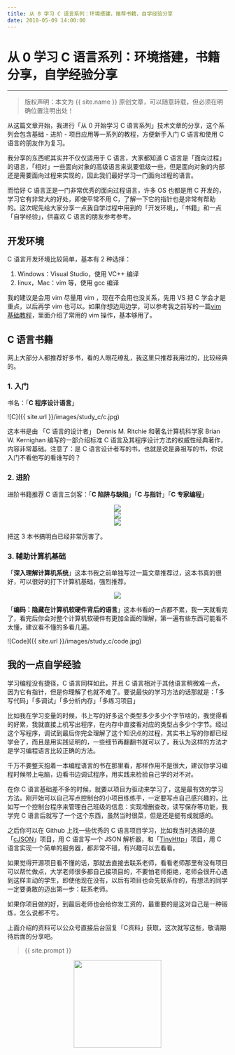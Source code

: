 ```yaml
---
title: 从 0 学习 C 语言系列：环境搭建，推荐书籍，自学经验分享
date: 2018-05-09 14:00:00
---
```

# 从 0 学习 C 语言系列：环境搭建，书籍分享，自学经验分享
***
> 版权声明：本文为 {{ site.name }} 原创文章，可以随意转载，但必须在明确位置注明出处！

从这篇文章开始，我进行「从 0 开始学习 C 语言系列」技术文章的分享，这个系列会包含基础 - 进阶 - 项目应用等一系列的教程，方便新手入门 C 语言和使用 C 语言的朋友作为复习。

我分享的东西呢其实并不仅仅适用于 C 语言，大家都知道 C 语言是「面向过程」的语言，「相对」一些面向对象的高级语言来说要低级一些，但是面向对象的内部还是需要面向过程来实现的，因此我们最好学习一门面向过程的语言。

而恰好 C 语言正是一门非常优秀的面向过程语言，许多 OS 也都是用 C 开发的，学习它有非常大的好处，即使平常不用 C，了解一下它的指针也是非常有帮助的。这次呢先给大家分享一点我自学过程中用到的「开发环境」，「书籍」和一点「自学经验」，供喜欢 C 语言的朋友参考参考。

## 开发环境
C 语言开发环境比较简单，基本有 2 种选择：
1. Windows：Visual Studio，使用 VC++ 编译
2. linux，Mac：vim 等，使用 gcc 编译

我的建议是会用 vim 尽量用 vim ，现在不会用也没关系，先用 VS 把 C 学会才是重点，以后再学 vim 也可以。如果你想边用边学，可以参考我之前写的一篇[vim 基础教程](http://cdeveloper.cn/posts/vim)，里面介绍了常用的 vim 操作，基本够用了。

## C 语言书籍
网上大部分人都推荐好多书，看的人眼花缭乱，我这里只推荐我用过的，比较经典的。
### 1. 入门
书名：「**C 程序设计语言**」

![C]({{ site.url }}/images/study_c/c.jpg)

这本书是由 「C 语言的设计者」 Dennis M. Ritchie 和著名计算机科学家 Brian W. Kernighan 编写的一部介绍标准 C 语言及其程序设计方法的权威性经典著作，内容非常基础。注意了：是 C 语言设计者写的书，也就是说是鼻祖写的书，你说入门不看他写的看谁写的？

### 2. 进阶
进阶书籍推荐 C 语言三剑客：「**C 陷阱与缺陷**」「**C 与指针**」「**C 专家编程**」

<div  align="center">
<img src="http://cdeveloper.cn/images/study_c/cTraps.jpg"/>
</div>

<div  align="center">
<img src="http://cdeveloper.cn/images/study_c/CPointer.jpg"/>
</div>

<div  align="center">
<img src="http://cdeveloper.cn/images/study_c/CExpert.jpg"/>
</div>

把这 3 本书搞明白已经非常厉害了。

### 3. 辅助计算机基础
「**深入理解计算机系统**」这本书我之前单独写过一篇文章推荐过，这本书真的很好，可以很好的打下计算机基础，强烈推荐。

<div  align="center">
<img src="http://cdeveloper.cn/images/csapp.jpg"/>
</div>

「**编码：隐藏在计算机软硬件背后的语言**」这本书看的一点都不累，我一天就看完了，看完后你会对整个计算机软硬件有更加全面的理解，第一遍有些东西可能看不太懂，建议看不懂的多看几遍。

![Code]({{ site.url }}/images/study_c/code.jpg)

## 我的一点自学经验
学习编程没有捷径，C 语言同样如此，并且 C 语言相对于其他语言稍微难一点，因为它有指针，但是你理解了也就不难了。要说最快的学习方法的话那就是：「多写代码」「多调试」「多分析内存」「多练习项目」

比如我在学习变量的时候，书上写的好多这个类型多少多少个字节啥的，我觉得看的好累，我就直接上机写出程序，在内存中直接看对应的类型占多少个字节。经过这个写程序，调试到最后你完全理解了这个知识点的过程，其实书上写的你都已经学会了，而且是用实践证明的，一些细节再翻翻书就可以了，我认为这样的方法才是学习编程语言比较正确的方法。

千万不要整天抱着一本编程语言的书在那里看，那样作用不是很大，建议你学习编程时候带上电脑，边看书边调试程序，用实践来检验自己学的对不对。

在你 C 语言基础差不多的时候，就要以项目为驱动来学习了，这是最有效的学习方法。刚开始可以自己写点控制台的小项目练练手，一定要写点自己感兴趣的，比如写一个控制台程序来管理自己班级的信息：实现增删查改，读写保存等功能，我学完 C 语言后就写了一个这个东西，虽然当时很菜，但是还是挺有成就感的。

之后你可以在 Github 上找一些优秀的 C 语言项目学习，比如我当时选择的是「[cJSON](https://github.com/cdevelopr/cJSON)」项目，用 C 语言写一个 JSON 解析器，和「[TinyHttp](https://github.com/cdevelopr/Tinyhttpd)」项目，用 C 语言实现一个简单的服务器，都非常不错，有兴趣可以去看看。

如果觉得开源项目看不懂的话，那就去直接去联系老师，看看老师那里有没有项目可以帮忙做点，大学老师很多都自己接项目的，不要怕老师拒绝，老师会很开心遇到这样主动的学生，即使他现在没有，以后有项目也会先联系你的，有想法的同学一定要勇敢的迈出第一步：联系老师。

如果你项目做的好，到最后老师也会给你发工资的，最重要的是这对自己是一种锻炼，怎么说都不亏。

上面介绍的资料可以公众号直接后台回复「C资料」获取，这次就写这些，敬请期待后面的分享吧。

> {{ site.prompt }}

<div  align="center">
<img src="http://cdeveloper.cn/images/wechart.jpg" width = "200" height = "200"/>
